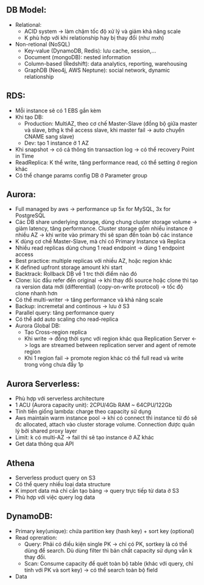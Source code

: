 ## DB Model:
 - Relational: 
   - ACID system -> làm chậm tốc độ xử lý và giảm khả năng scale
   - K phù hợp với khi relationship hay bị thay đổi (như mxh)
 - Non-retional (NoSQL)
   - Key-value (DynamoDB, Redis): lưu cache, session,...
   - Document (mongoDB): nested information
   - Column-based (Redshift): data analytics, reporting, warehousing
   - GraphDB (Neo4j, AWS Neptune): social network, dynamic relationship
## RDS:
 - Mỗi instance sẽ có 1 EBS gắn kèm
 - Khi tạo DB:
   - Production: MultiAZ, theo cơ chế Master-Slave (đồng bộ giữa master và slave, bthg k thể access slave, khi master fail -> auto chuyển CNAME sang slave)
   - Dev: tạo 1 instance ở 1 AZ
 - Khi snapshot -> có cả thông tin transaction log -> có thể recovery Point in Time
 - ReadReplica: K thể write, tăng performance read, có thể setting ở region khác
 - Có thể change params config DB ở Parameter group
 
## Aurora:
 - Full managed by aws -> performance up 5x for MySQL, 3x for PostgreSQL
 - Các DB share underlying storage, dùng chung cluster storage volume -> giảm latency, tăng performance. Cluster storage gồm nhiều instance ở nhiều AZ -> khi write vào primary thì sẽ span đến toàn bộ các instance
 - K dùng cơ chế Master-Slave, mà chỉ có Primary Instance và Replica
 - Nhiều read replicas dùng chung 1 read endpoint -> dùng 1 endpoint access
 - Best practice: multiple replicas với nhiều AZ, hoặc region khác
 - K defined upfront storage amount khi start
 - Backtrack: Rollback DB về 1 trc thời điểm nào đó
 - Clone: lúc đầu refer đến original -> khi thay đổi source hoặc clone thì tạo ra version data mới (differential) (copy-on-write protocol) -> tốc độ clone nhanh hơn
 - Có thể multi-writer -> tăng performance và khả năng scale
 - Backup: incremetal and continous -> lưu ở S3
 - Parallel query: tăng performance query 
 - Có thể add auto scaling cho read-replica
 - Aurora Global DB:
   - Tạo Cross-region replica
   - Khi write -> đồng thời sync với region khác qua Replication Server <-> logs are streamed between replication server and agent of remote region
   - Khi 1 region fail -> promote region khác có thể full read và write trong vòng chưa đầy 1p
   
## Aurora Serverless:
 - Phù hợp với serverless architecture
 - 1 ACU (Aurora capacity unit): 2CPU/4Gb RAM ~ 64CPU/122Gb
 - Tính tiền giống lambda: charge theo capacity sử dụng
 - Aws maintain warm instance pool -> khi có connect thì instance từ đó sẽ đc allocated, attach vào cluster storage volume. Connection được quản lý bởi shared proxy layer
 - Limit: k có multi-AZ -> fail thì sẽ tạo instance ở AZ khác
 - Get data thông qua API
 
## Athena
 - Serverless product query on S3
 - Có thể query nhiều loại data structure
 - K import data mà chỉ cần tạo bảng -> query trực tiếp từ data ở S3
 - Phù hợp với việc query log data
 
 ## DynamoDB:
  - Primary key(unique): chứa partition key (hash key) + sort key (optional)
  - Read opreration:
    - Query: Phải có điều kiện single PK -> chỉ có PK, sortkey là có thể dùng để search. Dù dùng filter thì bản chất capacity sử dụng vẫn k thay đổi.
    - Scan: Consume capacity để quét toàn bộ table (khác với query, chỉ tính với PK và sort key) -> có thể search toàn bộ field
  - Data 
